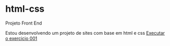 # html-css
Projeto Front End

Estou desenvolvendo um projeto de sites com base em html e css
<a href="https://jorgejotabrito.github.io/html-css/exercicios/exe001/index.html">Executar o exercicio 001
